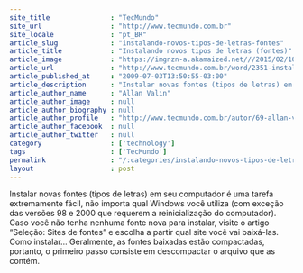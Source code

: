 ```yaml
---
site_title               : "TecMundo"
site_url                 : "http://www.tecmundo.com.br"
site_locale              : "pt_BR"
article_slug             : "instalando-novos-tipos-de-letras-fontes"
article_title            : "Instalando novos tipos de letras (fontes)"
article_image            : "https://imgnzn-a.akamaized.net///2015/02/10/10165909752073-t1200x480.jpg"
article_url              : "http://www.tecmundo.com.br/word/2351-instalando-novos-tipos-de-letras-fontes-.htm"
article_published_at     : "2009-07-03T13:50:55-03:00"
article_description      : "Instalar novas fontes (tipos de letras) em seu computador é uma tarefa extremamente fácil, não importa qual Windows você utiliza (com exceção das versões 98 e 2000 que requerem a reinicialização do computador). Caso você não tenha nenhuma fonte nova para instalar, visite o artigo “Seleção: Sites de fontes” e escolha a partir qual site você vai baixá-las. Como instalar... Geralmente, as fontes baixadas estão compactadas, portanto, o primeiro passo consiste em descompactar o arquivo que as contém."
article_author_name      : "Allan Valin"
article_author_image     : null
article_author_biography : null
article_author_profile   : "http://www.tecmundo.com.br/autor/69-allan-valin/"
article_author_facebook  : null
article_author_twitter   : null
category                 : ['technology']
tags                     : ['TecMundo']
permalink                : "/:categories/instalando-novos-tipos-de-letras-fontes/"
layout                   : post
---
```


Instalar novas fontes (tipos de letras) em seu computador é uma tarefa extremamente fácil, não importa qual Windows você utiliza (com exceção das versões 98 e 2000 que requerem a reinicialização do computador). Caso você não tenha nenhuma fonte nova para instalar, visite o artigo “Seleção: Sites de fontes” e escolha a partir qual site você vai baixá-las. Como instalar... Geralmente, as fontes baixadas estão compactadas, portanto, o primeiro passo consiste em descompactar o arquivo que as contém.
